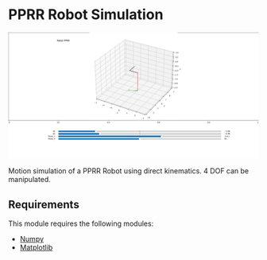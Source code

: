 # PPRR Robot Simulation

![Design preview for the Web Page](preview.png)

Motion simulation of a PPRR Robot using direct kinematics. 4 DOF can be manipulated.

## Requirements

This module requires the following modules:
- [Numpy](https://numpy.org/)
- [Matplotlib](https://matplotlib.org/)
